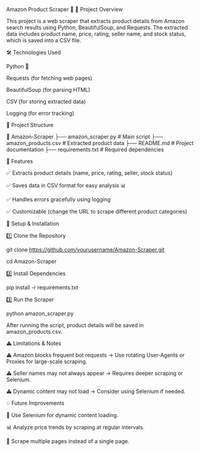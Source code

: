 Amazon Product Scraper 🛒
📌 Project Overview

This project is a web scraper that extracts product details from Amazon search results using Python, BeautifulSoup, and Requests. The extracted data includes product name, price, rating, seller name, and stock status, which is saved into a CSV file.

🛠 Technologies Used

Python 🐍

Requests (for fetching web pages)

BeautifulSoup (for parsing HTML)

CSV (for storing extracted data)

Logging (for error tracking)


📂 Project Structure

📂 Amazon-Scraper
 ├── amazon_scraper.py   # Main script
 ├── amazon_products.csv # Extracted product data
 ├── README.md           # Project documentation
 ├── requirements.txt    # Required dependencies

 
🚀 Features

✅ Extracts product details (name, price, rating, seller, stock status)

✅ Saves data in CSV format for easy analysis 📊

✅ Handles errors gracefully using logging

✅ Customizable (change the URL to scrape different product categories)


🔧 Setup & Installation

1️⃣ Clone the Repository


git clone https://github.com/yourusername/Amazon-Scraper.git

cd Amazon-Scraper

2️⃣ Install Dependencies


pip install -r requirements.txt


3️⃣ Run the Scraper

python amazon_scraper.py

After running the script, product details will be saved in amazon_products.csv.

⚠️ Limitations & Notes

⚠ Amazon blocks frequent bot requests → Use rotating User-Agents or Proxies for large-scale scraping.

⚠ Seller names may not always appear → Requires deeper scraping or Selenium.

⚠ Dynamic content may not load → Consider using Selenium if needed.

💡 Future Improvements

🚀 Use Selenium for dynamic content loading.

📊 Analyze price trends by scraping at regular intervals.

🔄 Scrape multiple pages instead of a single page.

